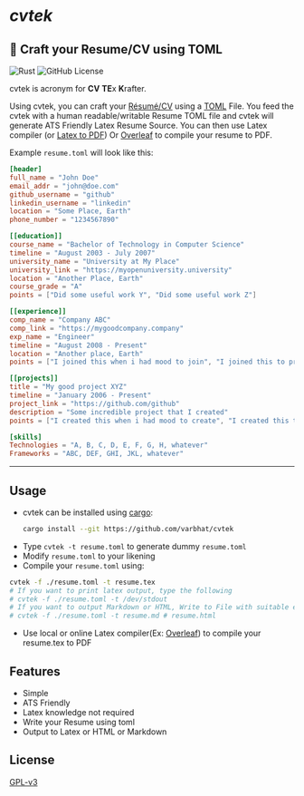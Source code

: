 # *cvtek*
## 📄 Craft your Resume/CV using TOML

![Rust](https://img.shields.io/badge/rust-%23000000.svg?logo=rust)
![GitHub License](https://img.shields.io/github/license/varbhat/cvtek?logoColor=violet)

cvtek is acronym for **CV** **TE**x **K**rafter.

Using cvtek, you can craft your [Résumé/CV](https://en.wikipedia.org/wiki/R%C3%A9sum%C3%A9) using a [TOML](https://toml.io) File. You feed the cvtek with a human readable/writable Resume TOML file and cvtek will generate ATS Friendly Latex Resume Source. You can then use Latex compiler (or [Latex to PDF](https://github.com/xu-cheng/latex-action)) Or [Overleaf](https://www.overleaf.com/) to compile your resume to PDF.

Example `resume.toml` will look like this:

```toml
[header]
full_name = "John Doe"
email_addr = "john@doe.com"
github_username = "github"
linkedin_username = "linkedin"
location = "Some Place, Earth"
phone_number = "1234567890"

[[education]]
course_name = "Bachelor of Technology in Computer Science"
timeline = "August 2003 - July 2007"
university_name = "University at My Place"
university_link = "https://myopenuniversity.university"
location = "Another Place, Earth"
course_grade = "A"
points = ["Did some useful work Y", "Did some useful work Z"]

[[experience]]
comp_name = "Company ABC"
comp_link = "https://mygoodcompany.company"
exp_name = "Engineer"
timeline = "August 2008 - Present"
location = "Another place, Earth"
points = ["I joined this when i had mood to join", "I joined this to prove myself", "I achieved ABC here"]

[[projects]]
title = "My good project XYZ"
timeline = "January 2006 - Present"
project_link = "https://github.com/github"
description = "Some incredible project that I created"
points = ["I created this when i had mood to create", "I created this to prove myself"]

[skills]
Technologies = "A, B, C, D, E, F, G, H, whatever"
Frameworks = "ABC, DEF, GHI, JKL, whatever"

```
<hr>

## Usage
- cvtek can be installed using [cargo](https://github.com/rust-lang/cargo):
  ```bash
  cargo install --git https://github.com/varbhat/cvtek
  ```
- Type `cvtek -t resume.toml` to generate dummy `resume.toml`
- Modify `resume.toml` to your likening
- Compile your `resume.toml` using:
```bash
cvtek -f ./resume.toml -t resume.tex
# If you want to print latex output, type the following
# cvtek -f ./resume.toml -t /dev/stdout
# If you want to output Markdown or HTML, Write to File with suitable extension
# cvtek -f ./resume.toml -t resume.md # resume.html
```

- Use local or online Latex compiler(Ex: [Overleaf](https://www.overleaf.com/)) to compile your resume.tex to PDF

## Features
- Simple
- ATS Friendly
- Latex knowledge not required
- Write your Resume using toml
- Output to Latex or HTML or Markdown

## License
[GPL-v3](LICENSE)
